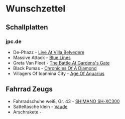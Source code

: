 # Wunschzettel

## Schallplatten

### jpc.de

- De-Phazz - [Live At Villa Belvedere](https://www.jpc.de/jpcng/jazz/detail/-/art/de-phazz-dephazz-live-at-villa-belvedere/hnum/11680639)
- Massive Attack - [Blue Lines](https://www.jpc.de/jpcng/poprock/detail/-/art/massive-attack-blue-lines/hnum/4395517)
- Greta Van Fleet - [The Battle At Gardens's Gate](https://www.jpc.de/jpcng/poprock/detail/-/art/greta-van-fleet-the-battle-at-gardens-gate/hnum/10383162) 
- Black Pumas - [Chronicles Of A Diamond](https://www.jpc.de/jpcng/poprock/detail/-/art/black-pumas-chronicles-of-a-diamond/hnum/11576862) 
- Villagers Of Ioannina City - [Age Of Aquarius](https://www.jpc.de/jpcng/poprock/detail/-/art/villagers-of-ioannina-city-age-of-aquarius/hnum/9680097)

## Fahrrad Zeugs

- Fahrradschuhe weiß, Gr. 43 - [SHIMANO SH-XC300](https://www.rosebikes.de/shimano-sh-xc300-mtb-schuhe-2692222?product_shape=13103&article_size=43) 
- Satteltasche klein - [Vaude](https://www.rosebikes.de/vaude-race-light-xxl-satteltasche-2694125?article_size=5922&product_shape=58)
- Arschrakete - []()
